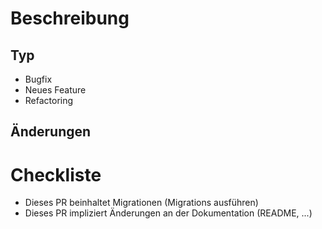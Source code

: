 # Beschreibung

[//]:# (Was wurde in diesem PR gemacht? Was wird dadurch ermöglicht?)


## Typ
[//]:# (Unzutreffendes bitte löschen)

* Bugfix
* Neues Feature
* Refactoring

## Änderungen

[//]:# (Beschreibe bitte *kurz* die wichtigsten Teilaspekte der Lösung bzw. Änderung in Stichpunkten.)

# Checkliste
[//]:# (Unzutreffendes bitte löschen)

* Dieses PR beinhaltet Migrationen (Migrations ausführen)
* Dieses PR impliziert Änderungen an der Dokumentation (README, ...)

[//]:# (Infos zum PR: Assign den PR mindestens 1 Person, gerne X beliebig vielen für die Review. Der Request einer Review dient auch zum Informationsaustausch über Änderungen im Code Ein PR muss von mindestens 1 Person reviewed und von dieser in den Master gemerget werden.)
